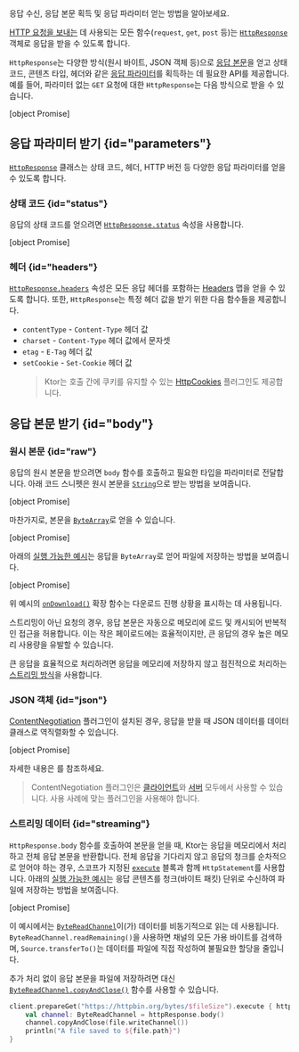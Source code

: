 [//]: # (title: 응답 받기)

<show-structure for="chapter" depth="2"/>

<link-summary>
응답 수신, 응답 본문 획득 및 응답 파라미터 얻는 방법을 알아보세요.
</link-summary>

[HTTP 요청을 보내는](client-requests.md) 데 사용되는 모든 함수(`request`, `get`, `post` 등)는
[`HttpResponse`](https://api.ktor.io/ktor-client/ktor-client-core/io.ktor.client.statement/-http-response/index.html) 객체로
응답을 받을 수 있도록 합니다.

`HttpResponse`는 다양한 방식(원시 바이트, JSON 객체 등)으로 [응답 본문](#body)을 얻고 상태 코드, 콘텐츠 타입, 헤더와 같은
[응답 파라미터](#parameters)를 획득하는 데 필요한 API를 제공합니다.
예를 들어, 파라미터 없는 `GET` 요청에 대한 `HttpResponse`는 다음 방식으로 받을 수 있습니다.

[object Promise]

## 응답 파라미터 받기 {id="parameters"}

[`HttpResponse`](https://api.ktor.io/ktor-client/ktor-client-core/io.ktor.client.statement/-http-response/index.html) 클래스는 상태 코드, 헤더, HTTP 버전 등 다양한 응답 파라미터를 얻을 수 있도록 합니다.

### 상태 코드 {id="status"}

응답의 상태 코드를 얻으려면 [`HttpResponse.status`](https://api.ktor.io/ktor-client/ktor-client-core/io.ktor.client.statement/-http-response/status.html) 속성을 사용합니다.

[object Promise]

### 헤더 {id="headers"}

[`HttpResponse.headers`](https://api.ktor.io/ktor-client/ktor-client-core/io.ktor.client.statement/-http-response/index.html) 속성은 모든 응답 헤더를 포함하는 [Headers](https://api.ktor.io/ktor-http/io.ktor.http/-headers/index.html) 맵을 얻을 수 있도록 합니다. 또한, `HttpResponse`는 특정 헤더 값을 받기 위한 다음 함수들을 제공합니다.

*   `contentType` - `Content-Type` 헤더 값
*   `charset` - `Content-Type` 헤더 값에서 문자셋
*   `etag` - `E-Tag` 헤더 값
*   `setCookie` - `Set-Cookie` 헤더 값
    > Ktor는 호출 간에 쿠키를 유지할 수 있는 [HttpCookies](client-cookies.md) 플러그인도 제공합니다.

## 응답 본문 받기 {id="body"}

### 원시 본문 {id="raw"}

응답의 원시 본문을 받으려면 `body` 함수를 호출하고 필요한 타입을 파라미터로 전달합니다. 아래 코드 스니펫은 원시 본문을 [`String`](https://kotlinlang.org/api/latest/jvm/stdlib/kotlin/-string/)으로 받는 방법을 보여줍니다.

[object Promise]

마찬가지로, 본문을 [`ByteArray`](https://kotlinlang.org/api/latest/jvm/stdlib/kotlin/-byte-array/)로 얻을 수 있습니다.

[object Promise]

아래의 [실행 가능한 예시](https://github.com/ktorio/ktor-documentation/tree/%ktor_version%/codeSnippets/snippets/client-download-file)는 응답을 `ByteArray`로 얻어 파일에 저장하는 방법을 보여줍니다.

[object Promise]

위 예시의 [`onDownload()`](https://api.ktor.io/ktor-client/ktor-client-core/io.ktor.client.plugins/on-download.html) 확장 함수는 다운로드 진행 상황을 표시하는 데 사용됩니다.

스트리밍이 아닌 요청의 경우, 응답 본문은 자동으로 메모리에 로드 및 캐시되어 반복적인 접근을 허용합니다. 이는 작은 페이로드에는 효율적이지만, 큰 응답의 경우 높은 메모리 사용량을 유발할 수 있습니다.

큰 응답을 효율적으로 처리하려면 응답을 메모리에 저장하지 않고 점진적으로 처리하는 [스트리밍 방식](#streaming)을 사용합니다.

### JSON 객체 {id="json"}

[ContentNegotiation](client-serialization.md) 플러그인이 설치된 경우, 응답을 받을 때 JSON 데이터를 데이터 클래스로 역직렬화할 수 있습니다.

[object Promise]

자세한 내용은 [](client-serialization.md#receive_send_data)를 참조하세요.

> ContentNegotiation 플러그인은 [클라이언트](client-serialization.md)와 [서버](server-serialization.md) 모두에서 사용할 수 있습니다. 사용 사례에 맞는 플러그인을 사용해야 합니다.

### 스트리밍 데이터 {id="streaming"}

`HttpResponse.body` 함수를 호출하여 본문을 얻을 때, Ktor는 응답을 메모리에서 처리하고 전체 응답 본문을 반환합니다. 전체 응답을 기다리지 않고 응답의 청크를 순차적으로 얻어야 하는 경우, 스코프가 지정된 [`execute`](https://api.ktor.io/ktor-client/ktor-client-core/io.ktor.client.statement/-http-statement/execute.html) 블록과 함께 `HttpStatement`를 사용합니다.
아래의 [실행 가능한 예시](https://github.com/ktorio/ktor-documentation/tree/%ktor_version%/codeSnippets/snippets/client-download-streaming)는 응답 콘텐츠를 청크(바이트 패킷) 단위로 수신하여 파일에 저장하는 방법을 보여줍니다.

[object Promise]

이 예시에서는 [`ByteReadChannel`](https://api.ktor.io/ktor-io/io.ktor.utils.io/-byte-read-channel/index.html)이(가) 데이터를 비동기적으로 읽는 데 사용됩니다. `ByteReadChannel.readRemaining()`을 사용하면 채널의 모든 가용 바이트를 검색하며, `Source.transferTo()`는 데이터를 파일에 직접 작성하여 불필요한 할당을 줄입니다.

추가 처리 없이 응답 본문을 파일에 저장하려면 대신 [`ByteReadChannel.copyAndClose()`](https://api.ktor.io/ktor-io/io.ktor.utils.io/copy-and-close.html) 함수를 사용할 수 있습니다.

```Kotlin
client.prepareGet("https://httpbin.org/bytes/$fileSize").execute { httpResponse ->
    val channel: ByteReadChannel = httpResponse.body()
    channel.copyAndClose(file.writeChannel())
    println("A file saved to ${file.path}")
}